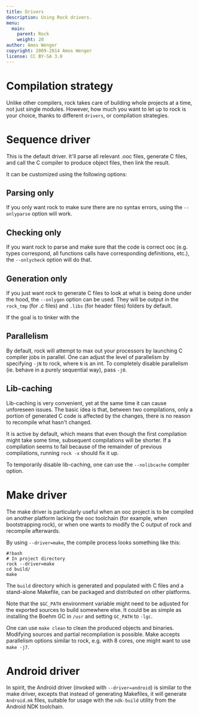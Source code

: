 ```yaml
---
title: Drivers
description: Using Rock drivers.
menu:
  main:
    parent: Rock
    weight: 20
author: Amos Wenger
copyright: 2009-2014 Amos Wenger
license: CC BY-SA 3.0
---
```


# Compilation strategy

Unlike other compilers, rock takes care of building whole projects at
a time, not just single modules. However, how much you want to let up
to rock is your choice, thanks to different `drivers`, or compilation strategies.

# Sequence driver

This is the default driver. It'll parse all relevant .ooc files, generate
C files, and call the C compiler to produce object files, then link the result.

It can be customized using the following options:

## Parsing only

If you only want rock to make sure there are no syntax errors, using
the `--onlyparse` option will work.

## Checking only

If you want rock to parse and make sure that the code is correct ooc
(e.g. types correspond, all functions calls have corresponding definitions,
etc.), the `--onlycheck` option will do that.

## Generation only

If you just want rock to generate C files to look at what is being done
under the hood, the `--onlygen` option can be used. They will be output
in the `rock_tmp` (for .c files) and `.libs` (for header files) folders by default.

If the goal is to tinker with the

## Parallelism

By default, rock will attempt to max out your processors by launching C
compiler jobs in parallel. One can adjust the level of parallelism by
specifying `-jN` to rock, where `N` is an int. To completely disable
parallelism (ie. behave in a purely sequential way), pass `-j0`.

## Lib-caching

Lib-caching is very convenient, yet at the same time it can cause unforeseen
issues. The basic idea is that, between two compilations, only a portion of
generated C code is affected by the changes, there is no reason to recompile
what hasn't changed.

It is active by default, which means that even though the first compilation
might take some time, subsequent compilations will be shorter. If a compilation
seems to fail because of the remainder of previous compilations, running `rock -x`
should fix it up.

To temporarily disable lib-caching, one can use the `--nolibcache` compiler
option.

# Make driver

The make driver is particularly useful when an ooc project is to be compiled
on another platform lacking the ooc toolchain (for example, when bootstrapping
rock), or when one wants to modify the C output of rock and recompile afterwards.

By using `--driver=make`, the compile process looks something like this:

    #!bash
    # In project directory
    rock --driver=make
    cd build/
    make

The `build` directory which is generated and populated with C files and a
stand-alone Makefile, can be packaged and distributed on other platforms.

Note that the `$GC_PATH` environment variable might need to be adjusted for
the exported sources to build somewhere else. It could be as simple as
installing the Boehm GC in `/usr` and setting `GC_PATH` to `-lgc`.

One can use `make clean` to clean the produced objects and binaries. Modifying
sources and partial recompilation is possible. Make accepts parallelism options
similar to rock, e.g. with 8 cores, one might want to use `make -j7`.

# Android driver

In spirit, the Android driver (invoked with `--driver=android`) is similar to
the make driver, excepts that instead of generating Makefiles, it will generate
`Android.mk` files, suitable for usage with the `ndk-build` utility from the
Android NDK toolchain.
